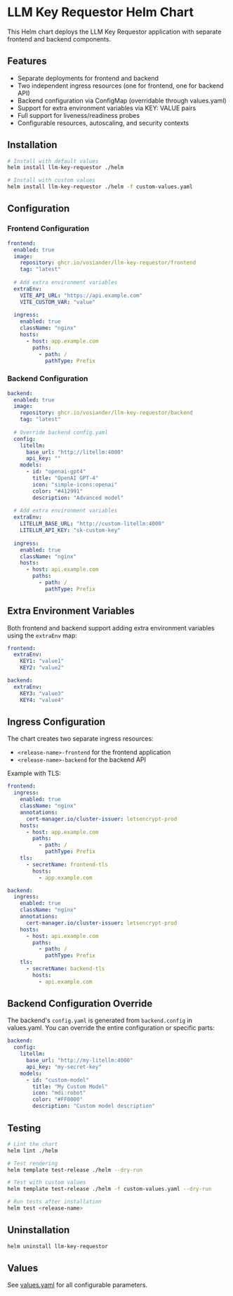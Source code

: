 # LLM Key Requestor Helm Chart

This Helm chart deploys the LLM Key Requestor application with separate frontend and backend components.

## Features

- Separate deployments for frontend and backend
- Two independent ingress resources (one for frontend, one for backend API)
- Backend configuration via ConfigMap (overridable through values.yaml)
- Support for extra environment variables via KEY: VALUE pairs
- Full support for liveness/readiness probes
- Configurable resources, autoscaling, and security contexts

## Installation

```bash
# Install with default values
helm install llm-key-requestor ./helm

# Install with custom values
helm install llm-key-requestor ./helm -f custom-values.yaml
```

## Configuration

### Frontend Configuration

```yaml
frontend:
  enabled: true
  image:
    repository: ghcr.io/vosiander/llm-key-requestor/frontend
    tag: "latest"
  
  # Add extra environment variables
  extraEnv:
    VITE_API_URL: "https://api.example.com"
    VITE_CUSTOM_VAR: "value"
  
  ingress:
    enabled: true
    className: "nginx"
    hosts:
      - host: app.example.com
        paths:
          - path: /
            pathType: Prefix
```

### Backend Configuration

```yaml
backend:
  enabled: true
  image:
    repository: ghcr.io/vosiander/llm-key-requestor/backend
    tag: "latest"
  
  # Override backend config.yaml
  config:
    litellm:
      base_url: "http://litellm:4000"
      api_key: ""
    models:
      - id: "openai-gpt4"
        title: "OpenAI GPT-4"
        icon: "simple-icons:openai"
        color: "#412991"
        description: "Advanced model"
  
  # Add extra environment variables
  extraEnv:
    LITELLM_BASE_URL: "http://custom-litellm:4000"
    LITELLM_API_KEY: "sk-custom-key"
  
  ingress:
    enabled: true
    className: "nginx"
    hosts:
      - host: api.example.com
        paths:
          - path: /
            pathType: Prefix
```

## Extra Environment Variables

Both frontend and backend support adding extra environment variables using the `extraEnv` map:

```yaml
frontend:
  extraEnv:
    KEY1: "value1"
    KEY2: "value2"

backend:
  extraEnv:
    KEY3: "value3"
    KEY4: "value4"
```

## Ingress Configuration

The chart creates two separate ingress resources:
- `<release-name>-frontend` for the frontend application
- `<release-name>-backend` for the backend API

Example with TLS:

```yaml
frontend:
  ingress:
    enabled: true
    className: "nginx"
    annotations:
      cert-manager.io/cluster-issuer: letsencrypt-prod
    hosts:
      - host: app.example.com
        paths:
          - path: /
            pathType: Prefix
    tls:
      - secretName: frontend-tls
        hosts:
          - app.example.com

backend:
  ingress:
    enabled: true
    className: "nginx"
    annotations:
      cert-manager.io/cluster-issuer: letsencrypt-prod
    hosts:
      - host: api.example.com
        paths:
          - path: /
            pathType: Prefix
    tls:
      - secretName: backend-tls
        hosts:
          - api.example.com
```

## Backend Configuration Override

The backend's `config.yaml` is generated from `backend.config` in values.yaml. You can override the entire configuration or specific parts:

```yaml
backend:
  config:
    litellm:
      base_url: "http://my-litellm:4000"
      api_key: "my-secret-key"
    models:
      - id: "custom-model"
        title: "My Custom Model"
        icon: "mdi:robot"
        color: "#FF0000"
        description: "Custom model description"
```

## Testing

```bash
# Lint the chart
helm lint ./helm

# Test rendering
helm template test-release ./helm --dry-run

# Test with custom values
helm template test-release ./helm -f custom-values.yaml --dry-run

# Run tests after installation
helm test <release-name>
```

## Uninstallation

```bash
helm uninstall llm-key-requestor
```

## Values

See [values.yaml](./values.yaml) for all configurable parameters.
